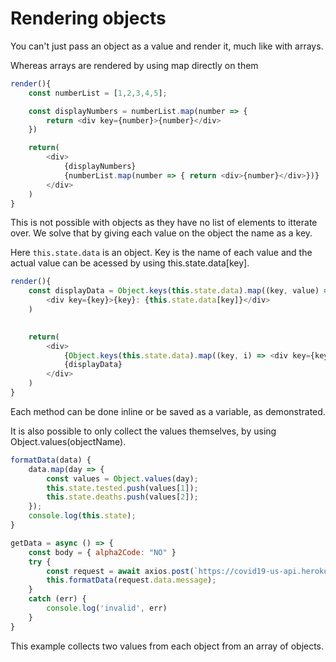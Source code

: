 
# Rendering objects

You can't just pass an object as a value and render it, much like
with arrays.

Whereas arrays are rendered by using map directly on them
```javascript
render(){
    const numberList = [1,2,3,4,5];

    const displayNumbers = numberList.map(number => {
        return <div key={number}>{number}</div>
    })

    return(
        <div>
            {displayNumbers}
            {numberList.map(number => { return <div>{number}</div>})}
        </div>
    )
}
```
This is not possible with objects as they have no list of elements to itterate over.
We solve that by giving each value on the object the name as a key.

Here `this.state.data` is an object. Key is the name of each value and the actual 
value can be acessed by using this.state.data[key].
```javascript
render(){
    const displayData = Object.keys(this.state.data).map((key, value) => 
        <div key={key}>{key}: {this.state.data[key]}</div>
    )

    
    return(
        <div>
            {Object.keys(this.state.data).map((key, i) => <div key={key}>{key}: {this.state.data[key]}</div>)}
            {displayData}
        </div>
    )
}
```
Each method can be done inline or be saved as a variable, as demonstrated.

It is also possible to only collect the values themselves, by using Object.values(objectName).
```javascript
formatData(data) {
    data.map(day => {
        const values = Object.values(day);
        this.state.tested.push(values[1]);
        this.state.deaths.push(values[2]);
    });
    console.log(this.state);
}

getData = async () => {
    const body = { alpha2Code: "NO" }
    try {
        const request = await axios.post(`https://covid19-us-api.herokuapp.com/country`, body);
        this.formatData(request.data.message);
    }
    catch (err) {
        console.log('invalid', err)
    }
}
```
This example collects two values from each object from an array of objects.